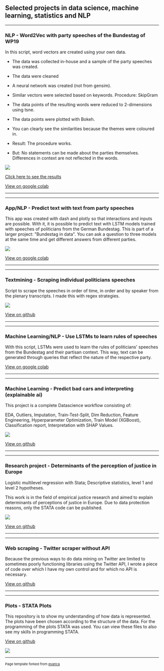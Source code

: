 ## Selected projects in data science, machine learning, statistics and NLP


---

### NLP - Word2Vec with party speeches of the Bundestag of WP19

In this script, word vectors are created using your own data.

- The data was collected in-house and a sample of the party speeches was created.
- The data were cleaned
- A neural network was created (not from gensim).
- Similar vectors were selected based on keywords. Procedure: SkipGram
- The data points of the resulting words were reduced to 2-dimensions using tsne.
- The data points were plotted with Bokeh.
- You can clearly see the similarities because the themes were coloured in.

- Result: The procedure works.
- But: No statements can be made about the parties themselves. Differences in context are not reflected in the words.


<img src="images/bokeh_plot-2.png?raw=true"/>

[Click here to see the results](https://github.com/JanoschKorell/janoschkorell.github.io/blob/master/images/party_speech_tsne.html)

[View on google colab](https://colab.research.google.com/drive/1tjqPQcvTm8ZkJBp1-Zlw4ZEa3EqlYOCU?usp=sharing/)


---


---

### App/NLP - Predict text with text from party speeches

This app was created with dash and plotly so that interactions and inputs are possible. With it, it is possible to predict text with LSTM models trained with speeches of politicians from the German Bundestag. This is part of a larger project: "Bundestag in data". You can ask a question to three models at the same time and get different answers from different parties.


<img src="images/App - PTWT.png?raw=true"/>

[View on google colab](https://colab.research.google.com/drive/1B47jgrPcoOJAS6UaKu6xzuYJCktM_5fw?usp=sharing/)


---


---



### Textmining - Scraping individual politicians speeches


Script to scrape the speeches in order of time, in order and by speaker from the plenary transcripts.
I made this with regex strategies.

<img src="images/Plenarprotokoll.png?raw=true"/>

[View on github](https://github.com/JanoschKorell/Text-Mining---scraping-individual-politicians-speeches-from-texts)


---


---


### Machine Learning/NLP - Use LSTMs to learn rules of speeches


With this script, LSTMs were used to learn the rules of politicians' speeches from the Bundestag and their partisan context. This way, text can be generated through queries that reflect the nature of the respective party. 


[View on google colab](https://colab.research.google.com/drive/14wrXcbDBefyQZRu2fDnFkqbJefkeUdL5?usp=sharing)


---



---


### Machine Learning - Predict bad cars and interpreting (explainable ai)


This project is a complete Datascience workflow consisting of:

EDA, Outliers, Imputation, Train-Test-Split, Dim Reduction, Feature Engineering, Hyperparameter Optimization, Train Model (XGBoost), Classification report, Interpretation with SHAP Values.


<img src="images/shap values.png?raw=true"/>


[View on github](https://github.com/JanoschKorell/Predict-bad-cars---Full-Data-Sience-Project)


---


---


### Research project - Determinants of the perception of justice in Europe


Logistic multilevel regression with Stata; Descriptive statistics, level 1 and level 2 hypotheses.

This work is in the field of empirical justice research and aimed to explain determinants of perceptions of justice in Europe. Due to data protection reasons, only the STATA code can be published.


<img src="images/SRC.png?raw=true"/>


[View on github](https://github.com/JanoschKorell/Researchproject--Determinants-of-the-Perception-of-Justice-in-Europe)



---


---


### Web scraping - Twitter scraper without API


Because the previous ways to do data mining on Twitter are limited to sometimes poorly functioning libraries using the Twitter API, I wrote a piece of code over which I have my own control and for which no API is necessary.


[View on github](https://github.com/JanoschKorell/Twitter-Scraper-without-API-)






---


---


### Plots - STATA Plots


This repository is to show my understanding of how data is represented. The plots have been chosen according to the structure of the data. For the programming of the plots STATA was used. You can view these files to also see my skills in programming STATA.

[View on github](https://github.com/JanoschKorell/Various-plots)


<img src="images/collage.jpg?raw=true"/>

---
<p style="font-size:11px">Page template forked from <a href="https://github.com/evanca/quick-portfolio">evanca</a></p>
<!-- Remove above link if you don't want to attibute -->
